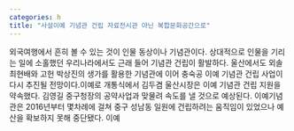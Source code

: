 ```yaml
---
categories: h
title: "사설이예 기념관 건립 자료전시관 아닌 복합문화공간으로"
---
```

외국여행에서 흔히 볼 수 있는 것이 인물 동상이나 기념관이다. 상대적으로 인물을 기리는 일에 소홀했던 우리나라에서도 근래 들어 기념관 건립이 활발하다. 울산에서도 외솔 최현배와 고헌 박상진의 생가를 활용한 기념관에 이어 충숙공 이예 기념관 건립 사업이 다시 추진될 전망이다.이예로 개통식에서 김두겸 울산시장은 이예 기념관 건립 지원을 약속했다. 김영길 중구청장의 공약사업과 맞물려 속도를 낼 것으로 예상된다. 이예기념관은 2016년부터 몇차례에 걸쳐 중구 성남동 일원에 건립하려는 움직임이 있었으나 예산을 확보하지 못해 중단됐다. 이예